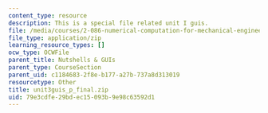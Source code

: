 ```yaml
---
content_type: resource
description: This is a special file related unit I guis.
file: /media/courses/2-086-numerical-computation-for-mechanical-engineers-fall-2014/79e3cdfe29bdec15093b9e98c63592d1_unit3guis_p_final.zip
file_type: application/zip
learning_resource_types: []
ocw_type: OCWFile
parent_title: Nutshells & GUIs
parent_type: CourseSection
parent_uid: c1184683-2f8e-b177-a27b-737a8d313019
resourcetype: Other
title: unit3guis_p_final.zip
uid: 79e3cdfe-29bd-ec15-093b-9e98c63592d1
---
```

